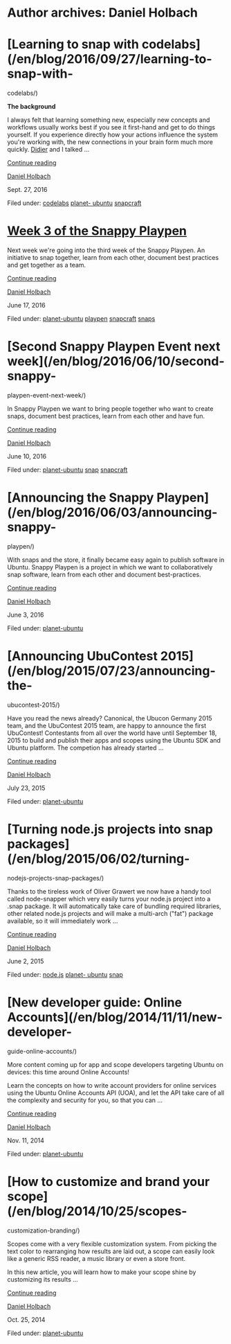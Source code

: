 





# Author archives: Daniel Holbach





#  [Learning to snap with codelabs](/en/blog/2016/09/27/learning-to-snap-with-
codelabs/)

**The background**

I always felt that learning something new, especially new concepts and
workflows usually works best if you see it first-hand and get to do things
yourself. If you experience directly how your actions influence the system
you're working with, the new connections in your brain form much more quickly.
[Didier](http://blog.didrocks.fr/) and I talked ...

[Continue reading](/en/blog/2016/09/27/learning-to-snap-with-codelabs/)

[Daniel Holbach](/en/blog/authors/dholbach/)

Sept. 27, 2016

Filed under: [codelabs](/en/blog/tags/codelabs/) [planet-
ubuntu](/en/blog/tags/planet-ubuntu/) [snapcraft](/en/blog/tags/snapcraft/)

#  [Week 3 of the Snappy Playpen](/en/blog/2016/06/17/week-3-snappy-playpen/)

Next week we're going into the third week of the Snappy Playpen. An initiative
to snap together, learn from each other, document best practices and get
together as a team.

[Continue reading](/en/blog/2016/06/17/week-3-snappy-playpen/)

[Daniel Holbach](/en/blog/authors/dholbach/)

June 17, 2016

Filed under: [planet-ubuntu](/en/blog/tags/planet-ubuntu/)
[playpen](/en/blog/tags/playpen/) [snapcraft](/en/blog/tags/snapcraft/)
[snaps](/en/blog/tags/snaps/)

#  [Second Snappy Playpen Event next week](/en/blog/2016/06/10/second-snappy-
playpen-event-next-week/)

In Snappy Playpen we want to bring people together who want to create snaps,
document best practices, learn from each other and have fun.

[Continue reading](/en/blog/2016/06/10/second-snappy-playpen-event-next-week/)

[Daniel Holbach](/en/blog/authors/dholbach/)

June 10, 2016

Filed under: [planet-ubuntu](/en/blog/tags/planet-ubuntu/)
[snap](/en/blog/tags/snap/) [snapcraft](/en/blog/tags/snapcraft/)

#  [Announcing the Snappy Playpen](/en/blog/2016/06/03/announcing-snappy-
playpen/)

With snaps and the store, it finally became easy again to publish software in
Ubuntu. Snappy Playpen is a project in which we want to collaboratively snap
software, learn from each other and document best-practices.

[Continue reading](/en/blog/2016/06/03/announcing-snappy-playpen/)

[Daniel Holbach](/en/blog/authors/dholbach/)

June 3, 2016

Filed under: [planet-ubuntu](/en/blog/tags/planet-ubuntu/)

#  [Announcing UbuContest 2015](/en/blog/2015/07/23/announcing-the-
ubucontest-2015/)

Have you read the news already? Canonical, the Ubucon Germany 2015 team, and
the UbuContest 2015 team, are happy to announce the first UbuContest!
Contestants from all over the world have until September 18, 2015 to build and
publish their apps and scopes using the Ubuntu SDK and Ubuntu platform. The
competion has already started ...

[Continue reading](/en/blog/2015/07/23/announcing-the-ubucontest-2015/)

[Daniel Holbach](/en/blog/authors/dholbach/)

July 23, 2015

Filed under: [planet-ubuntu](/en/blog/tags/planet-ubuntu/)

#  [Turning node.js projects into snap packages](/en/blog/2015/06/02/turning-
nodejs-projects-snap-packages/)

Thanks to the tireless work of Oliver Grawert we now have a handy tool called
node-snapper which very easily turns your node.js project into a .snap
package. It will automatically take care of bundling required libraries, other
related node.js projects and will make a multi-arch ("fat") package available,
so it will immediately work ...

[Continue reading](/en/blog/2015/06/02/turning-nodejs-projects-snap-packages/)

[Daniel Holbach](/en/blog/authors/dholbach/)

June 2, 2015

Filed under: [node.js](/en/blog/tags/node.js/) [planet-
ubuntu](/en/blog/tags/planet-ubuntu/) [snap](/en/blog/tags/snap/)

#  [New developer guide: Online Accounts](/en/blog/2014/11/11/new-developer-
guide-online-accounts/)

More content coming up for app and scope developers targeting Ubuntu on
devices: this time around Online Accounts!

Learn the concepts on how to write account providers for online services using
the Ubuntu Online Accounts API (UOA), and let the API take care of all the
complexity and security for you, so that you can ...

[Continue reading](/en/blog/2014/11/11/new-developer-guide-online-accounts/)

[Daniel Holbach](/en/blog/authors/dholbach/)

Nov. 11, 2014

Filed under: [planet-ubuntu](/en/blog/tags/planet-ubuntu/)

#  [How to customize and brand your scope](/en/blog/2014/10/25/scopes-
customization-branding/)

Scopes come with a very flexible customization system. From picking the text
color to rearranging how results are laid out, a scope can easily look like a
generic RSS reader, a music library or even a store front.

In this new article, you will learn how to make your scope shine by
customizing its results ...

[Continue reading](/en/blog/2014/10/25/scopes-customization-branding/)

[Daniel Holbach](/en/blog/authors/dholbach/)

Oct. 25, 2014

Filed under: [planet-ubuntu](/en/blog/tags/planet-ubuntu/)





